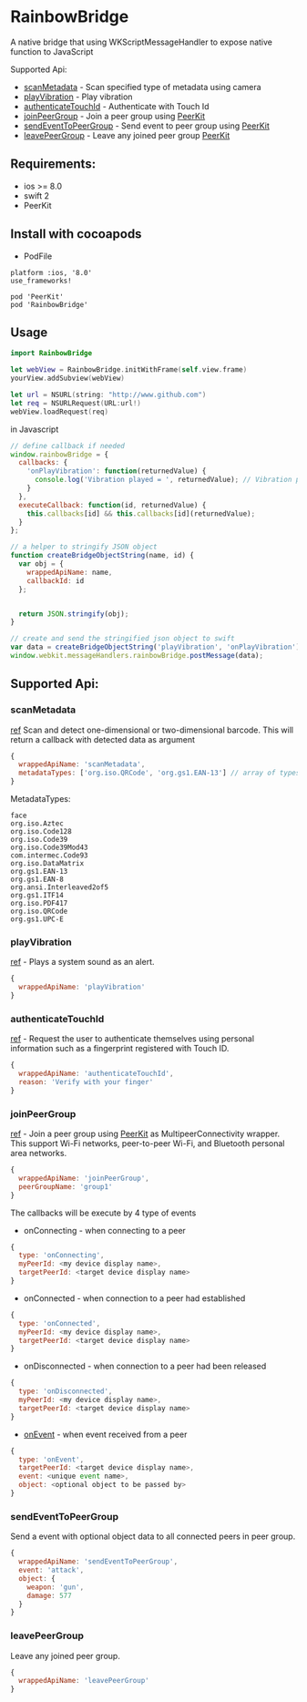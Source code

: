 # RainbowBridge
A native bridge that using WKScriptMessageHandler to expose native function to JavaScript

Supported Api:
* [scanMetadata](#scanmetadata) - Scan specified type of metadata using camera
* [playVibration](#playvibration) - Play vibration
* [authenticateTouchId](#authenticatetouchid) - Authenticate with Touch Id
* [joinPeerGroup](#joinpeergroup) - Join a peer group using [PeerKit](#https://github.com/jpsim/PeerKit.git)
* [sendEventToPeerGroup](#sendeventtopeergroup) - Send event to peer group using [PeerKit](#https://github.com/jpsim/PeerKit.git)
* [leavePeerGroup](#leavepeergroup) - Leave any joined peer group [PeerKit](#https://github.com/jpsim/PeerKit.git)

## Requirements:
* ios >= 8.0
* swift 2
* PeerKit

## Install with cocoapods
* PodFile
```
platform :ios, '8.0'
use_frameworks!

pod 'PeerKit'
pod 'RainbowBridge'
```

## Usage
```swift
import RainbowBridge

let webView = RainbowBridge.initWithFrame(self.view.frame)
yourView.addSubview(webView)

let url = NSURL(string: "http://www.github.com")
let req = NSURLRequest(URL:url!)
webView.loadRequest(req)
```

in Javascript
```javascript
// define callback if needed
window.rainbowBridge = {
  callbacks: {
    'onPlayVibration': function(returnedValue) {
      console.log('Vibration played = ', returnedValue); // Vibration played = true
    }
  },
  executeCallback: function(id, returnedValue) {
    this.callbacks[id] && this.callbacks[id](returnedValue);
  }
};

// a helper to stringify JSON object
function createBridgeObjectString(name, id) {
  var obj = {
    wrappedApiName: name,
    callbackId: id
  };


  return JSON.stringify(obj);
}

// create and send the stringified json object to swift
var data = createBridgeObjectString('playVibration', 'onPlayVibration');
window.webkit.messageHandlers.rainbowBridge.postMessage(data);
```

## Supported Api:

### scanMetadata ###
[ref](https://developer.apple.com/library/ios/documentation/AVFoundation/Reference/AVMetadataMachineReadableCodeObject_Class/#//apple_ref/occ/instp/AVMetadataMachineReadableCodeObject/stringValue)
Scan and detect one-dimensional or two-dimensional barcode.
This will return a callback with detected data as argument

```javascript
{
  wrappedApiName: 'scanMetadata',
  metadataTypes: ['org.iso.QRCode', 'org.gs1.EAN-13'] // array of types to be detected
}
```
MetadataTypes:
```
face
org.iso.Aztec
org.iso.Code128
org.iso.Code39
org.iso.Code39Mod43 
com.intermec.Code93
org.iso.DataMatrix
org.gs1.EAN-13
org.gs1.EAN-8
org.ansi.Interleaved2of5
org.gs1.ITF14
org.iso.PDF417
org.iso.QRCode
org.gs1.UPC-E
```

### playVibration ###
[ref](https://developer.apple.com/library/ios/documentation/AudioToolbox/Reference/SystemSoundServicesReference/#//apple_ref/c/func/AudioServicesPlayAlertSound) -
Plays a system sound as an alert.
```javascript
{
  wrappedApiName: 'playVibration'
}
```

### authenticateTouchId ###
[ref](https://developer.apple.com/library/prerelease/ios/documentation/LocalAuthentication/Reference/LAContext_Class/index.html#//apple_ref/occ/instm/LAContext) -
Request the user to authenticate themselves using personal information such as a fingerprint registered with Touch ID.
```javascript
{
  wrappedApiName: 'authenticateTouchId',
  reason: 'Verify with your finger'
}
```
### joinPeerGroup ###
[ref](https://developer.apple.com/library/prerelease/ios/documentation/MultipeerConnectivity/Reference/MultipeerConnectivityFramework) - 
Join a peer group using [PeerKit](#https://github.com/jpsim/PeerKit.git) as MultipeerConnectivity wrapper.
This support Wi-Fi networks, peer-to-peer Wi-Fi, and Bluetooth personal area networks.
```javascript
{
  wrappedApiName: 'joinPeerGroup',
  peerGroupName: 'group1'
}
```

The callbacks will be execute by 4 type of events
* onConnecting - when connecting to a peer
```javascript
{
  type: 'onConnecting',
  myPeerId: <my device display name>,
  targetPeerId: <target device display name>
}
```

* onConnected - when connection to a peer had established
```javascript
{
  type: 'onConnected',
  myPeerId: <my device display name>,
  targetPeerId: <target device display name>
}
```

* onDisconnected - when connection to a peer had been released
```javascript
{
  type: 'onDisconnected',
  myPeerId: <my device display name>,
  targetPeerId: <target device display name>
}
```

* [onEvent](#sendeventtopeergroup) - when event received from a peer
```javascript
{
  type: 'onEvent',
  targetPeerId: <target device display name>,
  event: <unique event name>,
  object: <optional object to be passed by>
}
```

### sendEventToPeerGroup ###
Send a event with optional object data to all connected peers in peer group.
```javascript
{
  wrappedApiName: 'sendEventToPeerGroup',
  event: 'attack',
  object: {
    weapon: 'gun',
    damage: 577
  }
}
```

### leavePeerGroup ###
Leave any joined peer group.
```javascript
{
  wrappedApiName: 'leavePeerGroup'
}
```
